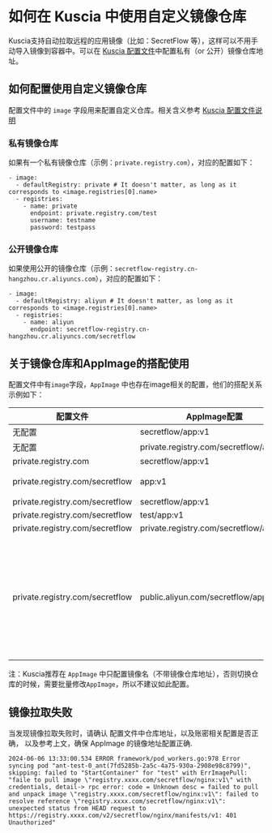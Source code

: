 # 如何在 Kuscia 中使用自定义镜像仓库

Kuscia支持自动拉取远程的应用镜像（比如：SecretFlow 等），这样可以不用手动导入镜像到容器中。可以在 [Kuscia 配置文件](../deployment/kuscia_config_cn.md)中配置私有（or 公开）镜像仓库地址。

## 如何配置使用自定义镜像仓库

配置文件中的 `image` 字段用来配置自定义仓库。相关含义参考 [Kuscia 配置文件说明](../deployment/kuscia_config_cn.md)

### 私有镜像仓库

如果有一个私有镜像仓库（示例：`private.registry.com`），对应的配置如下：

```
- image:
  - defaultRegistry: private # It doesn't matter, as long as it corresponds to <image.registries[0].name>
  - registries:
    - name: private
      endpoint: private.registry.com/test
      username: testname
      password: testpass
```

### 公开镜像仓库

如果使用公开的镜像仓库（示例：`secretflow-registry.cn-hangzhou.cr.aliyuncs.com`），对应的配置如下：

```
- image:
  - defaultRegistry: aliyun # It doesn't matter, as long as it corresponds to <image.registries[0].name>
  - registries:
    - name: aliyun
      endpoint: secretflow-registry.cn-hangzhou.cr.aliyuncs.com/secretflow
```

## 关于镜像仓库和AppImage的搭配使用

配置文件中有`image`字段，`AppImage` 中也存在image相关的配置，他们的搭配关系示例如下：

| 配置文件 | AppImage配置 | 实际镜像地址 | 备注 |
| - | - | - | - |
| 无配置 | secretflow/app:v1 | docker.io/secretflow/app:v1 | |
| 无配置 | private.registry.com/secretflow/app:v1 | private.registry.com/secretflow/app:v1 | |
| private.registry.com | secretflow/app:v1 | private.registry.com/app:v1 | |
| private.registry.com/secretflow | app:v1 | private.registry.com/secretflow/app:v1 | 推荐配置 |
| private.registry.com/secretflow | secretflow/app:v1 | private.registry.com/secretflow/app:v1 | |
| private.registry.com/secretflow | test/app:v1 | private.registry.com/secretflow/app:v1 | |
| private.registry.com/secretflow | private.registry.com/secretflow/app:v1 | private.registry.com/secretflow/app:v1 | |
| private.registry.com/secretflow | public.aliyun.com/secretflow/app:v1 | public.aliyun.com/secretflow/app:v1 | 强烈不推荐配置，未来可能会禁止这种配置 |

注：Kuscia推荐在 `AppImage` 中只配置镜像名（不带镜像仓库地址），否则切换仓库的时候，需要批量修改`AppImage`，所以不建议如此配置。

## 镜像拉取失败

当发现镜像拉取失败时，请确认 配置文件中仓库地址，以及账密相关配置是否正确， 以及参考上文，确保 AppImage 的镜像地址配置正确.

```
2024-06-06 13:33:00.534 ERROR framework/pod_workers.go:978 Error syncing pod "ant-test-0_ant(7fd5285b-2a5c-4a75-930a-2908e98c8799)", skipping: failed to "StartContainer" for "test" with ErrImagePull: "faile to pull image \"registry.xxxx.com/secretflow/nginx:v1\" with credentials, detail-> rpc error: code = Unknown desc = failed to pull and unpack image \"registry.xxxx.com/secretflow/nginx:v1\": failed to resolve reference \"registry.xxxx.com/secretflow/nginx:v1\": unexpected status from HEAD request to https://registry.xxxx.com/v2/secretflow/nginx/manifests/v1: 401 Unauthorized"
```
